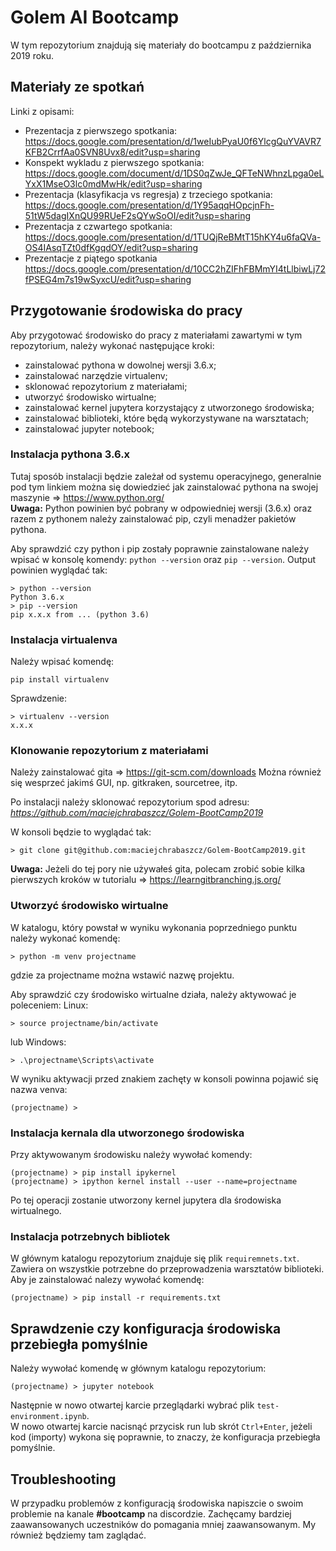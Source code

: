 
# Golem AI Bootcamp

W tym repozytorium znajdują się materiały do bootcampu z października 2019 roku.

## Materiały ze spotkań

Linki z opisami:

- Prezentacja z pierwszego spotkania:  
https://docs.google.com/presentation/d/1weIubPyaU0f6YlcgQuYVAVR7KFB2CrrfAa0SVN8Uvx8/edit?usp=sharing
- Konspekt wykladu z pierwszego spotkania:  
https://docs.google.com/document/d/1DS0qZwJe_QFTeNWhnzLpga0eLYxX1MseO3lc0mdMwHk/edit?usp=sharing
- Prezentacja (klasyfikacja vs regresja) z trzeciego spotkania:  
https://docs.google.com/presentation/d/1Y95aqqHOpcjnFh-51tW5dagIXnQU99RUeF2sQYwSoOI/edit?usp=sharing
- Prezentacja z czwartego spotkania:  
https://docs.google.com/presentation/d/1TUQjReBMtT15hKY4u6faQVa-OS4IAsqTZt0dfKgqdOY/edit?usp=sharing
- Prezentacje z piątego spotkania
https://docs.google.com/presentation/d/10CC2hZIFhFBMmYI4tLlbiwLj72fPSEG4m7s19wSyxcU/edit?usp=sharing

## Przygotowanie środowiska do pracy

Aby przygotować środowisko do pracy z materiałami zawartymi w tym repozytorium, należy wykonać następujące kroki:

- zainstalować pythona w dowolnej wersji 3.6.x;
- zainstalować narzędzie virtualenv;
- sklonować repozytorium z materiałami;
- utworzyć środowisko wirtualne;
- zainstalować kernel jupytera korzystający z utworzonego środowiska;
- zainstalować biblioteki, które będą wykorzystywane na warsztatach;
- zainstalować jupyter notebook;


### Instalacja pythona 3.6.x

Tutaj sposób instalacji będzie zależał od systemu operacyjnego, generalnie pod tym linkiem można się dowiedzieć jak zainstalować pythona na swojej maszynie ⇒ https://www.python.org/  
**Uwaga:** Python powinien być pobrany w odpowiedniej wersji (3.6.x) oraz razem z pythonem należy zainstalować pip, czyli menadżer pakietów pythona.

Aby sprawdzić czy python i pip zostały poprawnie zainstalowane należy wpisać w konsolę komendy:
```python --version``` oraz ```pip --version```.
Output powinien wyglądać tak:
```
> python --version
Python 3.6.x
> pip --version
pip x.x.x from ... (python 3.6)
```

### Instalacja virtualenva

Należy wpisać komendę:
```
pip install virtualenv
```
Sprawdzenie:
```
> virtualenv --version
x.x.x
```

### Klonowanie repozytorium z materiałami

Należy zainstalować gita ⇒ https://git-scm.com/downloads
Można również się wesprzeć jakimś GUI, np. gitkraken, sourcetree, itp.

Po instalacji należy sklonować repozytorium spod adresu: *https://github.com/maciejchrabaszcz/Golem-BootCamp2019*

W konsoli będzie to wyglądać tak:
```
> git clone git@github.com:maciejchrabaszcz/Golem-BootCamp2019.git
```

**Uwaga:** Jeżeli do tej pory nie używałeś gita, polecam zrobić sobie kilka pierwszych kroków w tutorialu ⇒ https://learngitbranching.js.org/

### Utworzyć środowisko wirtualne

W katalogu, który powstał w wyniku wykonania poprzedniego punktu należy wykonać komendę:
```
> python -m venv projectname
```
gdzie za projectname można wstawić nazwę projektu.

Aby sprawdzić czy środowisko wirtualne działa, należy aktywować je poleceniem:
Linux:
```
> source projectname/bin/activate
```
lub
Windows:
```
> .\projectname\Scripts\activate
```

W wyniku aktywacji przed znakiem zachęty w konsoli powinna pojawić się nazwa venva:
```
(projectname) >
```

### Instalacja kernala dla utworzonego środowiska

Przy aktywowanym środowisku należy wywołać komendy:
```
(projectname) > pip install ipykernel
(projectname) > ipython kernel install --user --name=projectname
```
Po tej operacji zostanie utworzony kernel jupytera dla środowiska wirtualnego.

### Instalacja potrzebnych bibliotek

W głównym katalogu repozytorium znajduje się plik `requiremnets.txt`. Zawiera on wszystkie potrzebne do przeprowadzenia warsztatów biblioteki. Aby je zainstalować nalezy wywołać komendę:
```
(projectname) > pip install -r requirements.txt
```

## Sprawdzenie czy konfiguracja środowiska przebiegła pomyślnie
Należy wywołać komendę w głównym katalogu repozytorium:
```
(projectname) > jupyter notebook
```
Następnie w nowo otwartej karcie przeglądarki wybrać plik `test-environment.ipynb`.  
W nowo otwartej karcie nacisnąć przycisk run lub skrót `Ctrl+Enter`, jeżeli kod (importy) wykona się poprawnie, to znaczy, że konfiguracja przebiegła pomyślnie.

## Troubleshooting
W przypadku problemów z konfiguracją środowiska napiszcie o swoim problemie na kanale **#bootcamp** na discordzie. Zachęcamy bardziej zaawansowanych uczestników do pomagania mniej zaawansowanym. My również będziemy tam zaglądać.

